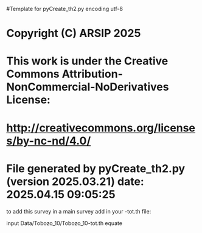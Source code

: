 #Template for pyCreate_th2.py
encoding utf-8

# Copyright (C) ARSIP 2025
# This work is under the Creative Commons Attribution-NonCommercial-NoDerivatives License:
# <http://creativecommons.org/licenses/by-nc-nd/4.0/>


# File generated by pyCreate_th2.py (version 2025.03.21) date: 2025.04.15 09:05:25

to add this survey in a main survey add in your -tot.th file: 

input Data/Tobozo_10/Tobozo_10-tot.th
equate
